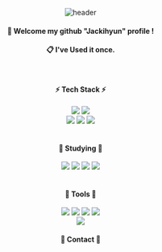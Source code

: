 <div align="center">
  
  ![header](https://capsule-render.vercel.app/api?type=Cylinder&color=B6CFB6&height=100&section=header&text=Jackihyun&fontColor=4C3C31&fontSize=60&animation=fadeIn&fontAlignY=55)
  ####  :wave: Welcome my github "Jackihyun" profile !

 
  ####  :clipboard: I've Used it once.

  <br/>
  
  ####  :zap: Tech Stack :zap:

  <img src="https://img.shields.io/badge/Svelte-FF3E00?style=for-the-badge&logo=SVELTE&logoColor=white"/> 
  <img src="https://img.shields.io/badge/JavaScript-F7DF1E?style=for-the-badge&logo=JAVASCRIPT&logoColor=white"/>
  <br/>
  <img src="https://img.shields.io/badge/HTML5-E34F26?style=for-the-badge&logo=HTML5&logoColor=white"/>
  <img src="https://img.shields.io/badge/CSS3-1572B6?style=for-the-badge&logo=CSS3&logoColor=white"/>
  <img src="https://img.shields.io/badge/TailwindCSS-06B6D4?style=for-the-badge&logo=TAILWINDCSS&logoColor=white"/>

  <br/>
  <br/>
  
  ####  :book: Studying :book:
  
  <img src="https://img.shields.io/badge/REACT-20232a?style=for-the-badge&logo=REACT&logoColor=61dafb"/>
  <img src="https://img.shields.io/badge/Next.js-000000?style=for-the-badge&logo=nextdotjs&logoColor=white">
  <img src="https://img.shields.io/badge/C++-00599C?style=for-the-badge&logo=cplusplus&logoColor=white">
  <img src="https://img.shields.io/badge/typescript-3178C6?style=for-the-badge&logo=typescript&logoColor=white">

  

  <br/>
  <br/>
  
  ####  :wrench: Tools :wrench:

  <img src="https://img.shields.io/badge/Git-F05032?style=for-the-badge&logo=git&logoColor=white"/> 
  <img src="https://img.shields.io/badge/GitHub-181717?style=for-the-badge&logo=github&logoColor=white"/> 
  <img src="https://img.shields.io/badge/Figma-F24E1E?style=for-the-badge&logo=figma&logoColor=white"/>
  <img src="https://img.shields.io/badge/notion-000000?style=for-the-badge&logo=notion&logoColor=white"/>
  


  <br/>
  <img src="https://img.shields.io/badge/VSCode-007ACC?style=for-the-badge&logo=visualstudiocode&logoColor=white"/>
  
  
  ####  :bell: Contact :bell:










  
